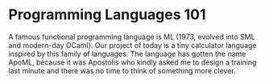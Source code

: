 # Programming Languages 101

A famous functional programming language is ML (1973, evolved into SML and modern-day OCaml).
Our project of today is a tiny calculator language inspired by this family of languages.
The language has gotten the name ApoML, because it was Apostolis who kindly asked me to design
a training last minute and there was no time to think of something more clever.


